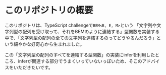 # このリポジトリの概要
このリポジトリは、TypeScript challengeで`BEM<B, E, M>`という
「文字列や文字列型の配列を受け取って、それをBEMのように連結する」型関数を実装する中で、「文字列型の配列の全ての文字列を連結するのってどうやるんだろう」という細やかな好奇心から生まれました。

この「文字列型の配列のすべてを連結する型関数」の実装にinferを利用したところ、inferが関連する部分でうまくいっていないっぽいため、そこのアドバイスをいただきたいです。
